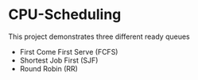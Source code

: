 # CPU-Scheduling
This project demonstrates three different ready queues

- First Come First Serve (FCFS)
- Shortest Job First (SJF)
- Round Robin (RR)
